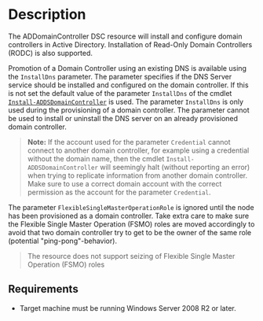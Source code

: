 # Description

The ADDomainController DSC resource will install and configure domain
controllers in Active Directory. Installation of Read-Only Domain Controllers
(RODC) is also supported.

Promotion of a Domain Controller using an existing DNS is available using
the `InstallDns` parameter. The parameter specifies if the DNS Server service
should be installed and configured on the domain controller. If this is
not set the default value of the parameter `InstallDns` of the cmdlet
[`Install-ADDSDomainController`](https://docs.microsoft.com/en-us/powershell/module/addsdeployment/install-addsdomaincontroller)
is used. The parameter `InstallDns` is only used during the provisioning
of a domain controller. The parameter cannot be used to install or uninstall
the DNS server on an already provisioned domain controller.

> **Note:** If the account used for the parameter `Credential`
> cannot connect to another domain controller, for example using a credential
> without the domain name, then the cmdlet `Install-ADDSDomainController` will
> seemingly halt (without reporting an error) when trying to replicate
> information from another domain controller.
> Make sure to use a correct domain account with the correct permission as
> the account for the parameter `Credential`.

The parameter `FlexibleSingleMasterOperationRole` is ignored until
the node has been provisioned as a domain controller. Take extra care
to make sure the Flexible Single Master Operation (FSMO) roles are moved
accordingly to avoid that two domain controller try to get to be the
owner of the same role (potential "ping-pong"-behavior).

> The resource does not support seizing of Flexible Single Master Operation
> (FSMO) roles

## Requirements

* Target machine must be running Windows Server 2008 R2 or later.
